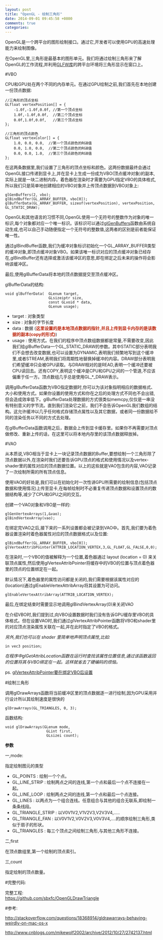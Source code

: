 ```yaml
---
layout: post
title: "OpenGL - 绘制三角形"
date: 2014-09-01 09:45:58 +0800
comments: true
categories: 
---
```


OpenGL是一个跨平台的图形绘制接口。通过它,开发者可以使用GPU的高速处理能力来绘制图像。

在OpenGL里,三角形是最基本的图形单元。我们将通过绘制三角形来了解OpenGL的工作流程,并利用[GLFW库](http://rungame.me/blog/2014/08/22/opengl-first-window/)的跨平台环境将三角形显示在窗口上。

#VBO

CPU和GPU处在两个不同的内存单元。在通过GPU绘制之前,我们首先在本地创建一份顶点数据:

	//三角形的顶点坐标
    GLfloat vertexPosition[] = {
        -1.0f,-1.0f,0.0f, //第一个顶点坐标
        1.0f,-1.0f,0.0f,  //第二个顶点坐标
        0.0f,1.0f,0.0f,   //第三个顶点坐标
    };
    
    //三角形的顶点颜色
    GLfloat vertexColor[] = {
        1.0, 0.0, 0.0,  //第一个顶点颜色的RGB值
        0.0, 1.0, 0.0,  //第二个顶点颜色的RGB值
        0.0, 0.0, 1.0,  //第三个顶点颜色的RGB值
    };

在这两条数据里,我们设置了三角形的顶点坐标和颜色。这两份数据最终会通过OpenGL接口传递到显卡上,并在显卡上生成一份成为VBO(顶点缓冲对象)的副本,实际上就是一块二进制内存。着色器在渲染时才需要为GPU指定VBO的具体格式,所以我们只是简单地创建相应的VBO对象并上传顶点数据到VBO对象上:

	glGenBuffers(2, vbo);
    glBindBuffer(GL_ARRAY_BUFFER, vbo[0]);
    glBufferData(GL_ARRAY_BUFFER, sizeof(vertexPosition), vertexPosition, GL_STATIC_DRAW); 
   
OpenGL和其他语言的习惯不同,OpenGL使用一个无符号的整数作为对象的唯一标识,每个对象都对应一个唯一标识。该标识可以通过[glGenBuffers](https://www.khronos.org/opengles/sdk/docs/man32/html/glGenBuffers.xhtml/)函数由系统自动生成,也可以自己手动随便指定一个无符号的整数值,这两者的区别是前者能保证唯一性。

通过glBindBuffer函数,我们为缓冲对象标识初始化一个GL_ARRAY_BUFFER类型的缓冲对象,即顶点缓冲对象VBO。如果该唯一标识对应的顶点缓冲对象已经存在,glBindBuffer还有选择或激活该缓冲区的意思,即在绑定之后未来的操作将会影响该缓冲区。
		
最后,使用glBufferData将本地的顶点数据提交至顶点缓冲区。
	
glBufferData的结构:
	
	void glBufferData(	GLenum target,
 						GLsizeiptr size,
 						const GLvoid * data,
 						GLenum usage);
	
- target : 对象类型
- size : 对象的字节长度
- data : 数据 (<font color="#bd260d">**这里设置的是本地顶点数据的指针,并且上传到显卡内存的是该数据的副本(copy的形式)**</font>)
- usage : 使用方式。在我们的程序中顶点数组数据都是常量,不需要改变,因此我们给glBufferData一个GL_STATIC_DRAW的参数。其中STATIC部分表明我们不会想去改变数据,也可以设置为DYNAMIC,表明我们频繁地写到这个缓冲里,或者STREAM,表明我们将周期性地替换掉缓冲的内容。DRAW部分表明我们希望缓冲只会被GPU读取。与DRAW相对的是READ,表明一个缓冲还要被CPU读回去。还有COPY,表明这个缓冲是CPU和GPU之间的一个管道,不应该偏重于任一方。顶点数组几乎总是使用GL_*_DRAW表示。

调用glBufferData函数为VBO指定数据时,你可以为该对象指明相应的数据格式、大小和使用方式。如果你设置的使用方式和你在之后的处理方式不同也不会出错,但会造成效率低下。glBufferData处理数据的方式很类似memcpy,仅仅是一串没有特别意义的字节流。直到我们渲染它之前，我们不会告诉OpenGL我们数组的结构。这允许缓冲以几乎任何格式存储顶点属性以及其它数据，或者同一份数据给不同的渲染任务以不同的方式去处理。 

在glBufferData函数调用之后，数据会上传到显卡缓存里。如果你不再需要对顶点做修改、重新上传的话，在这里可以将本地内存里的该顶点数据释放掉。

#VAO 

从本质说,VBO相当于显卡上一块记录顶点数据的Buffer,要想绘制一个三角形除了顶点数据以外,在渲染时我们还要告诉GPU顶点的格式和使用情况以及vertex-shader里的属性对应的顶点数据位置。以上的这些就是VAO包含的内容,VAO记录了一次绘制所需的所有顶点信息。

使用VAO的好处是,我们可以在初始化时一次性讲GPU所需要的绘制信息(包括顶点数据和使用情况)上传至显卡,在每帧绘制时不必重复传递顶点数据和设置顶点的数据结构等,减少了CPU和GPU之间的交互。

创建一个VAO对象和VBO是一样的:

	glGenVertexArrays(1,&vao);
    glBindVertexArray(vao);

在绑定完VAO之后,接下来的一系列设置都会被记录到VAO中。首先,我们要为着色器设置渲染时着色器属性对应的顶点数据格式以及位置:

	glBindBuffer(GL_ARRAY_BUFFER, vbo[0]);
	glVertexAttribPointer(ATTRIB_LOCATION_VERTEX,3,GL_FLOAT,GL_FALSE,0,0);

在渲染时,一个VBO的值被解释为一个位置,着色器通过 layout (location = 0) 来关联顶点属性,然后使用glVertexAttribPointer将缓存中的VBO的位置与顶点着色器里的顶点的位置绑定在一起。
	

默认情况下,着色器里的属性访问都是关闭的,我们需要根据该属性对应的(location)通过glEnableVertexAttribArray将其设置为可访问。

	glEnableVertexAttribArray(ATTRIB_LOCATION_VERTEX);
		
最后,在绑定结束时需要显示地调用glBindVertexArray(0)来关闭VAO


在介绍VBO时,我们提到过,向VBO设置数据时我们没有告诉GPU缓存里VBO的具体格式。但在设置VAO时,我们通过glVertexAttribPointer函数将VBO和shader里的对应顶点渲染属性关联在一起,并在此时指定了VBO的格式。
	

*另外,我们也可以在 shader 里简单地声明顶点属性,比如:* 

	in vec3 position;

*在程序中glGetAttribLocation函数在运行时查找该属性位置信息,通过该函数返回的位置将其与VBO绑定在一起。这样就省去了硬编码的烦恼。*

ps. [glVertexAttribPointer要在绑定VBO后设置](https://www.khronos.org/opengles/sdk/docs/man/xhtml/glVertexAttribPointer.xml)
 
#绘制三角形
 
调用glDrawArrays函数将当前缓冲区里的顶点数据逐一进行绘制,因为GPU采用并行设计所以其绘制速度是很快的

	glDrawArrays(GL_TRIANGLES, 0, 3);
	
函数结构:

	void glDrawArrays(GLenum mode,
 					   GLint first,
 					   GLsizei count);

**参数**
 	
一,mode:
	
指定绘制图元的类型

- GL_POINTS : 绘制一个个点。
- GL_LINE_STRIP : 绘制两点之间的连线,第一个点和最后一个点不连接在一起。
- GL_LINE_LOOP : 绘制两点之间的连线,第一个点和最后一个点连接。
- GL_LINES : 以两点为一个组合连线。任意组合与其他的组合无联系,即绘制一条条线段。	
- GL_TRIANGLE_STRIP : 以V0V1V2,V1V2V3,V2V3V4,.....	
- GL_TRIANGLE_FAN : 以V0V1V2,V0V2V3,V0V3V4,....的顺序绘制三角形,类似于扇子的形状。
- GL_TRIANGLES : 每三个顶点之间绘制三角形,与其他三角形不连接。

二,first

在顶点数组里,第一个绘制的顶点索引。

三,count

指定绘制的顶点数量。


#完整代码:

完整工程:<br>
<https://github.com/sbxfc/OpenGLDrawTriangle>

#参考:

<http://stackoverflow.com/questions/18368914/gldrawarrays-behaving-weirdly-on-mac-os-x>

<http://www.cnblogs.com/mikewolf2002/archive/2012/10/27/2742137.html>